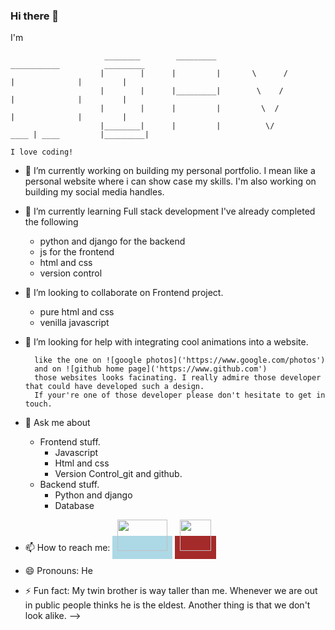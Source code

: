 ### Hi there 👋

I'm 
```
                     ________        _________                         ___________          _________
                    |        |      |         |       \      /              |              |         |
                    |        |      |_________|        \    /               |              |         |
                    |        |      |         |         \  /                |              |         |
                    |________|      |         |          \/            ____ | ____         |_________|

```


    I love coding!



- 🔭 I’m currently working on building my personal portfolio.
    I mean like a personal website where i can show case my skills. I'm also working on building my social media handles.
- 🌱 I’m currently learning Full stack development
    I've already completed the following
    - python and django for the backend
    - js for the frontend
    - html and css
    - version control
    
- 👯 I’m looking to collaborate on Frontend project.
    - pure html and css
    - venilla javascript
- 🤔 I’m looking for help with integrating cool animations into a website.
  
        like the one on ![google photos]('https://www.google.com/photos')
        and on ![github home page]('https://www.github.com')
        those websites looks facinating. I really admire those developer that could have developed such a design. 
        If your're one of those developer please don't hesitate to get in touch.
  
- 💬 Ask me about 
    - Frontend stuff.
        - Javascript
        - Html and css
        - Version Control_git and github.
    - Backend stuff.
        - Python and django
        - Database
- 📫 How to reach me: 
    <a href='https://www.twitter.com/_David_Conteh' style="background-color:lightblue; padding: 10px 8px; width: 80px; height: 10px"><img src="https://static01.nyt.com/images/2014/08/10/magazine/10wmt/10wmt-superJumbo-v4.jpg" style="height:50px; width: 80px;"></a>
    <a href='https://www.instagram.com/davidconteh584' style="background-color:brown; padding: 10px 8px; width: 80px; height: 10px"><img src="https://encrypted-tbn0.gstatic.com/images?q=tbn:ANd9GcShdkhPa3jvnkHpD3l8i7Ht5pFEwlIWgk9qicKe8s4&s" style="height:50px; width: 50px;"></a>
- 😄 Pronouns: He
- ⚡ Fun fact: My twin brother is way taller than me. Whenever we are out in public people thinks he is the eldest. Another thing is that we don't look alike.
-->

